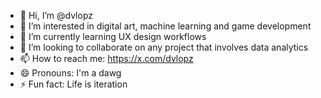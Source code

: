 - 👋 Hi, I’m @dvlopz
- 👀 I’m interested in digital art, machine learning and game development
- 🌱 I’m currently learning UX design workflows
- 💞️ I’m looking to collaborate on any project that involves data analytics
- 📫 How to reach me: https://x.com/dvlopz
- 😄 Pronouns: I'm a dawg
- ⚡ Fun fact: Life is iteration

<!---
dvlopz/dvlopz is a ✨ special ✨ repository because its `README.md` (this file) appears on your GitHub profile.
You can click the Preview link to take a look at your changes.
--->
